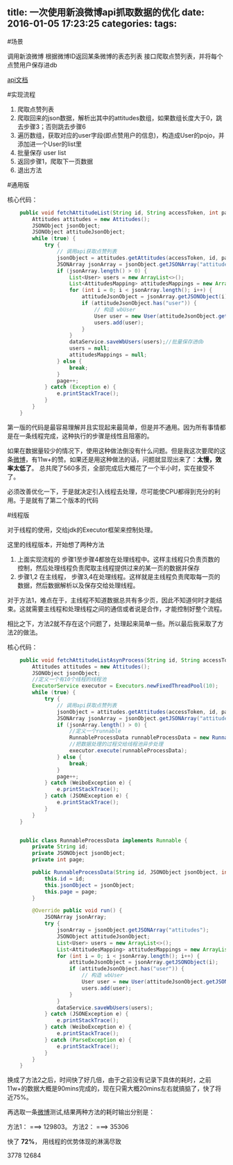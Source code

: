 title: 一次使用新浪微博api抓取数据的优化
date: 2016-01-05 17:23:25
categories:
tags:
---

#场景

调用新浪微博 根据微博ID返回某条微博的表态列表 接口爬取点赞列表，并将每个点赞用户保存进db

[api文档](http://open.weibo.com/wiki/2/attitudes/show)

#实现流程

1. 爬取点赞列表
2. 爬取回来的json数据，解析出其中的attitudes数组，如果数组长度大于0，跳去步骤3；否则跳去步骤6
3. 遍历数组，获取对应的user字段(即点赞用户的信息)，构造成User的pojo，并添加进一个User的list里
4. 批量保存 user list 
5. 返回步骤1，爬取下一页数据
6. 退出方法

#通用版

核心代码： 

```java
    public void fetchAttitudeList(String id, String accessToken, int page, int count) {
        Attitudes attitudes = new Attitudes();
        JSONObject jsonObject;
        JSONObject attitudeJsonObject;
        while (true) {
            try {
                // 调用api获取点赞列表
                jsonObject = attitudes.getAttitudes(accessToken, id, page, count);
                JSONArray jsonArray = jsonObject.getJSONArray("attitudes");
                if (jsonArray.length() > 0) {
                    List<User> users = new ArrayList<>();
                    List<AttitudesMapping> attitudesMappings = new ArrayList<>();
                    for (int i = 0; i < jsonArray.length(); i++) {
                        attitudeJsonObject = jsonArray.getJSONObject(i);
                        if (attitudeJsonObject.has("user")) {
                            // 构造 wbUser
                            User user = new User(attitudeJsonObject.getJSONObject("user"));
                            users.add(user);
                        }
                    }
                    dataService.saveWbUsers(users);//批量保存进db
                    users = null;
                    attitudesMappings = null;
                } else {
                    break;
                }
                page++;
            } catch (Exception e) {
                e.printStackTrace();
            } 
        } 
    }
```

第一版的代码是最容易理解并且实现起来最简单，但是并不通用。因为所有事情都是在一条线程完成，这种执行的步骤是线性且阻塞的。

如果在数据量较少的情况下，使用这种做法倒没有什么问题。但是我这次要爬的这条[微博](http://weibo.com/2082990561/D8SBU9K2z)，有11w+的赞。如果还是用这种做法的话，问题就显现出来了：**太慢，效率太低了**。 总共爬了560多页，全部完成后大概花了一个半小时，实在接受不了。

必须改善优化一下，于是就决定引入线程去处理，尽可能使CPU都得到充分的利用。于是就有了第二个版本的代码

#线程版

对于线程的使用，交给jdk的Executor框架来控制处理。

这里的线程版本，开始想了两种方法

1. 上面实现流程的 步骤1至步骤4都放在处理线程中。这样主线程只负责页数的控制，然后处理线程负责爬取主线程提供过来的某一页的数据并保存
2. 步骤1,2 在主线程， 步骤3,4在处理线程。这样就是主线程负责爬取每一页的数据，然后数据解析以及保存交给处理线程。


对于方法1，难点在于，主线程不知道数据总共有多少页，因此不知道何时才能结束。这就需要主线程和处理线程之间的通信或者说是合作，才能控制好整个流程。

相比之下，方法2就不存在这个问题了，处理起来简单一些。所以最后我采取了方法2的做法。

核心代码：

```java
    public void fetchAttitudeListAsynProcess(String id, String accessToken, int page, int count) {
        Attitudes attitudes = new Attitudes();
        JSONObject jsonObject;
        //定义一个有10个线程的线程池
        ExecutorService executor = Executors.newFixedThreadPool(10);
        while (true) {
            try {
                // 调用api获取点赞列表
                jsonObject = attitudes.getAttitudes(accessToken, id, page, count);
                JSONArray jsonArray = jsonObject.getJSONArray("attitudes");
                if (jsonArray.length() > 0) {
                    //定义一个runnable
                    RunnableProcessData runnableProcessData = new RunnableProcessData(id, jsonObject, page);
                    //把数据处理的过程交给线程池异步处理
                    executor.execute(runnableProcessData);
                } else {
                    break;
                }
                page++;
            } catch (WeiboException e) {
                e.printStackTrace();
            } catch (JSONException e) {
                e.printStackTrace();
            }
        }
    }


    public class RunnableProcessData implements Runnable {
        private String id;
        private JSONObject jsonObject;
        private int page;

        public RunnableProcessData(String id, JSONObject jsonObject, int page){
            this.id = id;
            this.jsonObject = jsonObject;
            this.page = page;
        }

        @Override public void run() {
            JSONArray jsonArray;
            try {
                jsonArray = jsonObject.getJSONArray("attitudes");
                JSONObject attitudeJsonObject;
                List<User> users = new ArrayList<>();
                List<AttitudesMapping> attitudesMappings = new ArrayList<>();
                for (int i = 0; i < jsonArray.length(); i++) {
                    attitudeJsonObject = jsonArray.getJSONObject(i);
                    if (attitudeJsonObject.has("user")) {
                        // 构造 wbUser
                        User user = new User(attitudeJsonObject.getJSONObject("user"));
                        users.add(user);
                    }
                }
                dataService.saveWbUsers(users);
            } catch (JSONException e) {
                e.printStackTrace();
            } catch (WeiboException e) {
                e.printStackTrace();
            } catch (ParseException e) {
                e.printStackTrace();
            }
        }
    }
```

换成了方法2之后，时间快了好几倍，由于之前没有记录下具体的耗时，之前11w+的数据大概是90mins完成的，现在只需大概20mins左右就搞掂了，快了将近75%。

再选取一条[微博](http://weibo.com/1563926367/D6ypd9KJw)测试,结果两种方法的耗时输出分别是：

方法1： ===> 129803。 方法2： ===> 35306

快了 **72%**， 用线程的优势体现的淋漓尽致



3778
12684